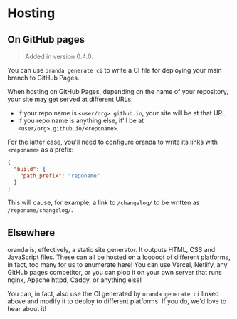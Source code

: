 # Hosting

## On GitHub pages

> Added in version 0.4.0.

You can use `oranda generate ci` to write a CI file for deploying your main branch to GitHub Pages.

When hosting on GitHub Pages, depending on the name of your repository, your site may get served at different URLs:

- If your repo name is `<user/org>.github.io`, your site will be at that URL
- If you repo name is anything else, it'll be at `<user/org>.github.io/<reponame>`.

For the latter case, you'll need to configure oranda to write its links with `<reponame>` as a prefix:

```json
{
  "build": {
    "path_prefix": "reponame"
  }
}
```

This will cause, for example, a link to `/changelog/` to be written as `/reponame/changelog/`.

## Elsewhere

oranda is, effectively, a static site generator. It outputs HTML, CSS and JavaScript files. These can all be hosted on a
looooot of different platforms, in fact, too many for us to enumerate here! You can use Vercel, Netlify, any GitHub pages
competitor, or you can plop it on your own server that runs nginx, Apache httpd, Caddy, or anything else!

You can, in fact, also use the CI generated by `oranda generate ci` linked above and modify it to deploy to different 
platforms.
If you do,
we'd love to hear about it!

[web.yml]: https://github.com/axodotdev/oranda/blob/main/.github/workflows/web.yml
